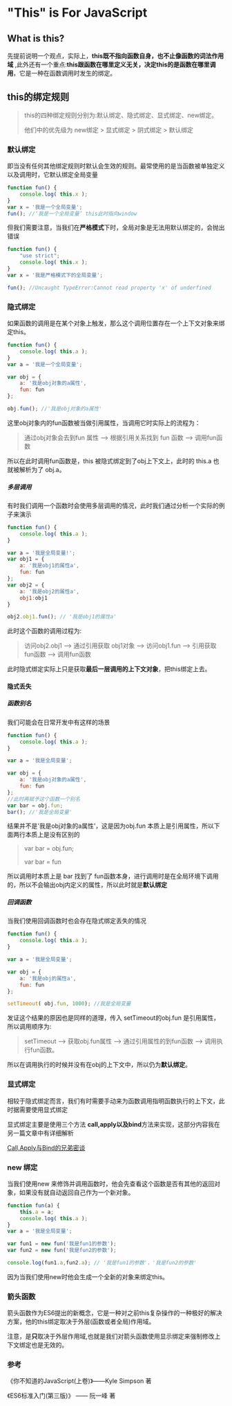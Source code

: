 # "This" is For JavaScript

## What is this?

 先提前说明一个观点，实际上，**this既不指向函数自身，也不止像函数的词法作用域** ,此外还有一个重点:**this跟函数在哪里定义无关，决定this的是函数在哪里调用**，它是一种在函数调用时发生的绑定。

## this的绑定规则

> this的四种绑定规则分别为:默认绑定、隐式绑定、显式绑定、new绑定。
>
> 他们中的优先级为 new绑定 > 显式绑定 > 阴式绑定 > 默认绑定

### 默认绑定

即当没有任何其他绑定规则时默认会生效的规则。最常使用的是当函数被单独定义以及调用时，它默认绑定全局变量

```javascript
function fun() {
    console.log( this.x );
}
var x = '我是一个全局变量';
fun(); //‘我是一个全局变量’ this此时指向window
```

但我们需要注意，当我们在**严格模式**下时，全局对象是无法用默认绑定的，会抛出错误

```javascript
function fun() {
    "use strict";
    console.log( this.x );
}
var x = '我是严格模式下的全局变量';

fun(); //Uncaught TypeError:Cannot read property 'x' of underfined
```

### 隐式绑定

如果函数的调用是在某个对象上触发，那么这个调用位置存在一个上下文对象来绑定this。

```javascript
function fun() {
    console.log( this.a );
}
var a = '我是一个全局变量';

var obj = {
    a: '我是obj对象的a属性',
    fun: fun
};

obj.fun(); //'我是obj对象的a属性'
```

这里obj对象内的fun函数被当做引用属性，当调用它时实际上的流程为：

> 通过obj对象会去到fun 属性 --> 根据引用关系找到 fun 函数 --> 调用fun函数

所以在此时调用fun函数是，this 被隐式绑定到了obj上下文上，此时的 this.a 也就被解析为了 obj.a。

##### 多层调用

有时我们调用一个函数时会使用多层调用的情况，此时我们通过分析一个实际的例子来演示

```javascript
function fun() {
    console.log( this.a );
}

var a = '我是全局变量!';
var obj1 = {
    a: '我是obj1的属性a',
    fun: fun
};
var obj2 = {
    a: '我是obj2的属性a',
    obj1:obj1
}

obj2.obj1.fun(); // '我是obj1的属性a'
```

此时这个函数的调用过程为:

> 访问obj2.obj1 --> 通过引用获取 obj1对象 --> 访问obj1.fun --> 引用获取fun函数 --> 调用fun函数

此时隐式绑定实际上只是获取**最后一层调用的上下文对象**，把this绑定上去。

#### 隐式丢失

##### 函数别名

我们可能会在日常开发中有这样的场景

```javascript
function fun() {
    console.log( this.a );
}

var a = '我是全局变量';

var obj = {
    a: '我是obj对象的a属性',
    fun: fun
};
//此时再赋予这个函数一个别名
var bar = obj.fun;
bar(); //'我是全局变量'
```

结果并不是'我是obj对象的a属性'，这是因为obj.fun 本质上是引用属性，所以下面两行本质上是没有区别的

> var bar = obj.fun;
>
> var bar = fun

所以调用时本质上是 bar 找到了 fun函数本身，进行调用时是在全局环境下调用的，所以不会输出obj内定义的属性，所以此时就是**默认绑定**

##### 回调函数

当我们使用回调函数时也会存在隐式绑定丢失的情况

```javascript
function fun() {
    console.log( this.a );
}

var a = '我是全局变量';

var obj = {
    a: '我是obj的属性a',
    fun: fun
};

setTimeout( obj.fun, 1000); //我是全局变量
```

发证这个结果的原因也是同样的道理，传入 setTimeout的obj.fun 是引用属性， 所以调用顺序为:

> setTimeout --> 获取obj.fun属性 --> 通过引用属性的到fun函数 --> 调用执行fun函数。

所以在调用执行的时候并没有在obj的上下文中，所以仍为**默认绑定**。

### 显式绑定

相较于隐式绑定而言，我们有时需要手动来为函数调用指明函数执行的上下文，此时据需要使用显式绑定

显式绑定主要是使用三个方法 **call,apply以及bind**方法来实现，这部分内容我在另一篇文章中有详细解析

[Call,Apply与Bind的兄弟密谈](https://juejin.im/post/5c13b37de51d4571a1577527)

### new 绑定

当我们使用new 来修饰并调用函数时，他会先查看这个函数是否有其他的返回对象，如果没有就自动返回自己作为一个新对象。

```javascript
function fun(a) {
    this.a = a;
    console.log( this.a );
}
var a = '我是全局变量';

var fun1 = new fun('我是fun1的参数');
var fun2 = new fun('我是fun2的参数');

console.log(fun1.a,fun2.a); // '我是fun1的参数'，'我是fun2的参数'
```

因为当我们使用new时他会生成一个全新的对象来绑定this。

### 箭头函数

箭头函数作为ES6提出的新概念，它是一种对之前this复杂操作的一种极好的解决方案，他的this绑定取决于外层(函数或者全局)作用域。

注意，是**只**取决于外层作用域,也就是我们对箭头函数使用显示绑定来强制修改上下文绑定也是无效的。





### 参考

《你不知道的JavaScript(上卷)》——Kyle Simpson 著

《ES6标准入门(第三版)》 —— 阮一峰 著























